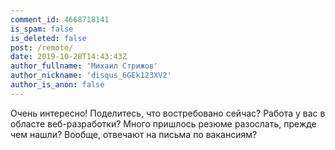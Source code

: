 ```yaml
---
comment_id: 4668718141
is_spam: false
is_deleted: false
post: /remote/
date: 2019-10-28T14:43:43Z
author_fullname: 'Михаил Стрижов'
author_nickname: 'disqus_6GEk123XV2'
author_is_anon: false
---
```


<p>Очень интересно! Поделитесь, что востребовано сейчас? Работа у вас в областе веб-разработки? Много пришлось резюме разослать, прежде чем нашли? Вообще, отвечают на письма по вакансиям?</p>
